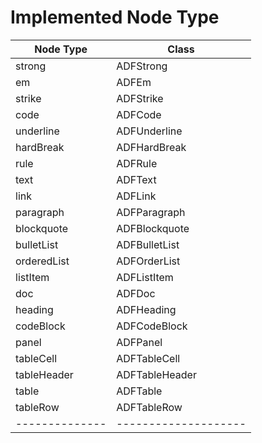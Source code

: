# Implemented Node Type

| Node Type      | Class                |               
|----------------|----------------------|
| strong         | ADFStrong            |           
| em             | ADFEm                |               
| strike         | ADFStrike            |           
| code           | ADFCode              |             
| underline      | ADFUnderline         |        
| hardBreak      | ADFHardBreak         |        
| rule           | ADFRule              |             
| text           | ADFText              |             
| link           | ADFLink              |             
| paragraph      | ADFParagraph         |        
| blockquote     | ADFBlockquote        |       
| bulletList     | ADFBulletList        |       
| orderedList    | ADFOrderList         |        
| listItem       | ADFListItem          |         
| doc            | ADFDoc               |              
| heading        | ADFHeading           |          
| codeBlock      | ADFCodeBlock         |        
| panel          | ADFPanel             |            
| tableCell      | ADFTableCell         |        
| tableHeader    | ADFTableHeader       |      
| table          | ADFTable             |            
| tableRow       | ADFTableRow          |         
| -------------- | -------------------- | 
